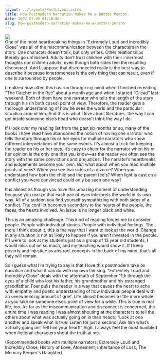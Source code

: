 ```yaml
---
layout: ../layouts/PostLayout.astro
title: How Postmodern Narration Makes Me a Better Person.
date: 2007-07-05 01:10:00
slug: how-postmodern-narration-makes-me-a-better-person
---
```


[![](http://www.qualitytrading.com/illusions/images/oldgirl.gif)](http://www.qualitytrading.com/illusions/images/oldgirl.gif)  
One of the most heartbreaking things in “Extremely Loud and Incredibly Close” was all of the miscommunication between the characters in the story. One character doesn’t talk, but only writes. Other relationships literally go unfinished. Adults don’t trust children with their innermost thoughts nor children adults, even though both sides feel the resulting disconnect. And I suppose that disconnected really is the best way to describe it because lonesomeness is the only thing that can result, even if one is surrounded by people.  
  
I realized how often this has run through my mind when I finished rereading “The Catcher in the Rye” about a month ago and when I started “Gilead” last weekend. Both of them have one narrator who tells the length of the story through his (in both cases) point of view. Therefore, the reader gets a thorough understanding of how he sees the world and the particular situation around him. And this is what I love about literature…the way I can get inside someone else’s head who doesn’t think the way I do.  
  
If I look over my reading list from the past six months or so, many of the books I have read have abandoned the notion of having one narrator who tells the story through his or her eyes for multiple narrators who show different interpretations of the same events. It’s almost a trick for keeping the reader on his or her toes. It’s easy to cheer for the narrator when his or her opinion is the only one that you know—as the reader you often see the story with the same convictions and prejudices. The narrator’s heartbreaks and judgements become your own. But what about when you read multiple points of view? When you see two sides of a divorce? When you understand how both the child and the parent feels? When light is cast on a conflict you were convinced could only be seen one way?  
  
It is almost as though you have this amazing moment of understanding because you realize that each pair of eyes interprets the world in its own way. All of a sudden you find yourself sympathizing with both sides of a conflict. The conflict becomes secondary to the hearts of the people, the faces, the hearts involved. An issue is no longer black and white.  
  
This is an amazing challenge. This kind of reading forces me to consider people. People with individual stories. People with individual feelings. The more I think about it, this is the way that I want to look at the world. Change in any situation is not as likely to happen if you aren’t invested in the people. If I were to look at my students just as a group of 13 year old students, I would miss out on so much, and my teaching would show it. If I keep poverty and injustice as abstract concepts in the back of my mind, that’s all they will remain.  
  
So I guess what I’m trying to say is that I love this postmodern take on narration and what it can do with my own thinking. “Extremely Loud and Incredibly Close” deals with the aftermath of September 11th through the eyes of a child who lost his father, his grandmother and his estranged grandfather. Foer pulls the reader in a way that causes the heart to ache with empathy and poetic understanding of how individual people deal with an overwhelming amount of grief. Life almost becomes a little more whole as you take on someone else’s point of view for a while. This is true in real life, too. As far as the miscommunication and disconnect is concerned, the entire time I was reading I was almost shouting at the characters to tell the others about what was actually going on in their heads: “Look at one another and speak what is true! Listen for just a second! Ask him what’s actually going on! Tell him your heart!” Sigh. I always feel the most humbled when fictional characters shout the truth at me.  
  
(Recommended books with multiple narrators: Extremely Loud and Incredibly Close, History of Love, Atonement, Inheritance of Loss, The Memory Keeper's Daughter)